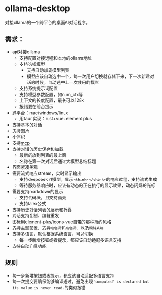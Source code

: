 # ollama-desktop

对接ollama的一个跨平台的桌面AI对话程序。

## 需求：

- api对接ollama
  - 支持配置对接远程和本地的ollama地址
  - 支持选择模型
    - 支持自动加载模型列表
    - 模型应该自动选中一个，每一次用户切换就存储下来，下一次新建对话的时候，自动选中上一次使用的模型
  - 支持系统提示词配置
  - 支持模型参数配置，如num_ctx等
  - 上下文的长度配置，最长可以128k
  - 报错要在前台提示
- 跨平台：mac/windows/linux
  - 用tauri实现：rust+vue+element plus
- 支持基本的对话
- 支持图片
- 小体积
- 支持[mcp](https://modelcontextprotocol.io/introduction)
- 支持对话的历史保存和加载
  - 最新的放到列表的最上面
  - 名称在第一次对话后通过大模型总结标题
- 界面紧凑美观
- 需要流式响应stream，实时显示输出
  - 支持deepseek r1模型，显示`<think></think>`的响应过程，支持流式生成
  - 等待服务器响应时，应该有动态的正在执行的显示效果，动态闪烁的光标
- 需要支持markdown的显示
  - 支持代码块，且支持高亮
  - 支持latex公式
- 支持历史对话列表的展示和折叠
- 对话支持复制、编辑重发
- 图标用element-plus/icons-vue自带的那种简约风格
- 支持主题配置，支持`暗色调`和`亮色调`、以及`跟随系统`
- 支持多语言，默认根据系统语言，可以切换
  - 每一步新增按钮或者提示，都应该自动适配多语言支持
- 支持自动升级功能

## 规则

- 每一步新增按钮或者提示，都应该自动适配多语言支持
- 每一次提交要确保能够编译通过，避免出现`'computed' is declared but its value is never read.`的类似报错